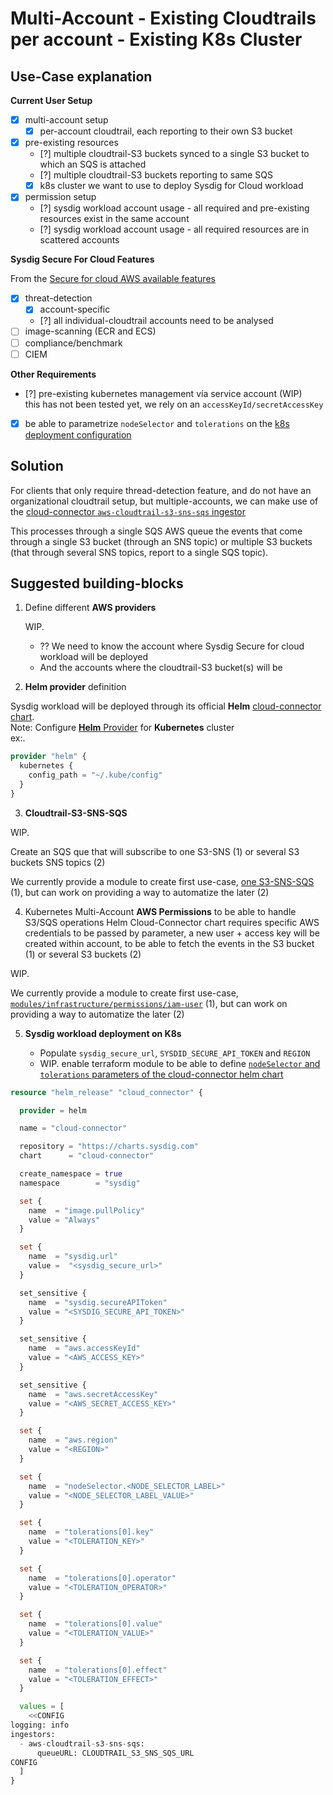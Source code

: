 # Multi-Account - Existing Cloudtrails per account - Existing K8s Cluster

## Use-Case explanation

**Current User Setup**

- [X] multi-account setup
  - [X] per-account cloudtrail, each reporting to their own S3 bucket
- [X] pre-existing resources
    - [?] multiple cloudtrail-S3 buckets synced to a single S3 bucket to which an SQS is attached
    - [?] multiple cloudtrail-S3 buckets reporting to same SQS
    - [X] k8s cluster we want to use to deploy Sysdig for Cloud workload
- [X] permission setup
    - [?] sysdig workload account usage - all required and pre-existing resources exist in the same account
    - [?] sysdig workload account usage - all required resources are in scattered accounts

**Sysdig Secure For Cloud Features**

From the [Secure for cloud AWS available features](https://docs.sysdig.com/en/docs/sysdig-secure/sysdig-secure-for-cloud/aws/#available-features)

- [X] threat-detection
    - [X] account-specific
    - [?] all individual-cloudtrail accounts need to be analysed
- [ ] image-scanning (ECR and ECS)
- [ ] compliance/benchmark
- [ ] CIEM

**Other Requirements**

- [?] pre-existing kubernetes management vía service account (WIP)
  <br/>this has not been tested yet, we rely on an `accessKeyId/secretAccessKey`
<!--
Skip step 4 and remove `aws_access_key_id` and `aws_secret_access_key` parameters from `org_k8s_threat_reuse_cloudtrail` module
-->
- [X] be able to parametrize `nodeSelector` and `tolerations` on the [k8s deployment configuration](https://charts.sysdig.com/charts/cloud-connector/#configuration)

## Solution

For clients that only require thread-detection feature, and do not have an organizational cloudtrail setup, but multiple-accounts,
we can make use of the [cloud-connector `aws-cloudtrail-s3-sns-sqs` ingestor](https://charts.sysdig.com/charts/cloud-connector/#ingestors)

This processes through a single SQS AWS queue the events that come through a single S3 bucket (through an SNS topic) or
multiple S3 buckets (that through several SNS topics, report to a single SQS topic).

## Suggested building-blocks

1. Define different **AWS providers**

   WIP.
    - ?? We need to know the account where Sysdig Secure for cloud workload will be deployed
    - And the accounts where the cloudtrail-S3 bucket(s) will be
<!--
    - Populate  `REGION`. Currently, same region is to be used
    - Because we are going to provision resources on multiple accounts, we're gonna use **two AWS providers**
        - `aws.s3` for s3-sns-sqs resources to be deployed. IAM user-credentials, to be used for k8s must also be in S3 account
        - `aws.sfc` for secure-for-cloud utility resources to be deployed

```terraform
provider "aws" {
  alias = "s3"
  region = "<REGION>"
  ...
}

provider "aws" {
  alias = "sfc"
  region = "<REGION>"
  ...
}
```
-->

2. **Helm provider** definition

Sysdig workload will be deployed through its official **Helm** [cloud-connector chart](https://charts.sysdig.com/charts/cloud-connector/).
<br/>Note: Configure [**Helm** Provider](https://registry.terraform.io/providers/hashicorp/helm/latest/docs) for **Kubernetes** cluster
<br/>ex:.
```terraform
provider "helm" {
  kubernetes {
    config_path = "~/.kube/config"
  }
}

```

3. **Cloudtrail-S3-SNS-SQS**

WIP.

Create an SQS que that will subscribe to one S3-SNS (1) or several S3 buckets SNS topics (2)

We currently provide a module to create first use-case,
[one S3-SNS-SQS](https://github.com/sysdiglabs/terraform-aws-secure-for-cloud/tree/master/modules/infrastructure/cloudtrail_s3-sns-sqs) (1),
but can work on providing a way to automatize the later (2)

<!--
    1. Populate  `CLOUDTRAIL_S3_NAME`
       <br/>ex.:
        ```text
        cloudtrail_s3_name=cloudtrail-logging-237944556329
        ```
    2. Populate `CLOUDTRAIL_S3_FILTER_PREFIX` in order to ingest a specific-account. Otherwise, just remove its assignation
       <br/>ex.:
        ```text
        s3_event_notification_filter_prefix=cloudtrail/AWSLogs/237944556329
        ```

```terraform
module "cloudtrail_s3_sns_sqs" {
  providers = {
    aws = aws.s3
  }
  source  = "sysdiglabs/secure-for-cloud/aws//modules/infrastructure/cloudtrail_s3-sns-sqs"
  cloudtrail_s3_name = "<CLOUDTRAIL_S3_NAME>"
  s3_event_notification_filter_prefix="<CLOUDTRAIL_S3_FILTER_PREFIX>"
}
```
-->

4. Kubernetes Multi-Account **AWS Permissions** to be able to handle S3/SQS operations
Helm Cloud-Connector chart requires specific AWS credentials to be passed by parameter, a new user + access key will be created within account,
to be able to fetch the events in the S3 bucket (1) or several S3 buckets (2)

WIP.

We currently provide a module to create first use-case,
[`modules/infrastructure/permissions/iam-user`](https://github.com/sysdiglabs/terraform-aws-secure-for-cloud/blob/master/modules/infrastructure/permissions/iam-user) (1),
but can work on providing a way to automatize the later (2)

<!--
```terraform
module "multi-account" {
   providers = {
      aws = aws.s3
   }
   source  = "sysdiglabs/secure-for-cloud/aws//modules/infrastructure/permissions/iam-user"
   deploy_image_scanning         = false
   cloudtrail_s3_bucket_arn      = module.cloudtrail_s3_sns_sqs.cloudtrail_s3_arn
   cloudtrail_subscribed_sqs_arn = module.cloudtrail_s3_sns_sqs.cloudtrail_subscribed_sqs_arn
}
```
-->

5. **Sysdig workload deployment on K8s**

   * Populate  `sysdig_secure_url`, `SYSDID_SECURE_API_TOKEN` and `REGION`
   * WIP. enable terraform module to be able to define [`nodeSelector` and `tolerations` parameters of the cloud-connector helm chart](https://charts.sysdig.com/charts/cloud-connector/#configuration)

```terraform
resource "helm_release" "cloud_connector" {

  provider = helm

  name = "cloud-connector"

  repository = "https://charts.sysdig.com"
  chart      = "cloud-connector"

  create_namespace = true
  namespace        = "sysdig"

  set {
    name  = "image.pullPolicy"
    value = "Always"
  }

  set {
    name  = "sysdig.url"
    value =  "<sysdig_secure_url>"
  }

  set_sensitive {
    name  = "sysdig.secureAPIToken"
    value = "<SYSDIG_SECURE_API_TOKEN>"
  }

  set_sensitive {
    name  = "aws.accessKeyId"
    value = "<AWS_ACCESS_KEY>"
  }

  set_sensitive {
    name  = "aws.secretAccessKey"
    value = "<AWS_SECRET_ACCESS_KEY>"
  }

  set {
    name  = "aws.region"
    value = "<REGION>"
  }

  set {
    name  = "nodeSelector.<NODE_SELECTOR_LABEL>"
    value = "<NODE_SELECTOR_LABEL_VALUE>"
  }

  set {
    name  = "tolerations[0].key"
    value = "<TOLERATION_KEY>"
  }

  set {
    name  = "tolerations[0].operator"
    value = "<TOLERATION_OPERATOR>"
  }

  set {
    name  = "tolerations[0].value"
    value = "<TOLERATION_VALUE>"
  }

  set {
    name  = "tolerations[0].effect"
    value = "<TOLERATION_EFFECT>"
  }

  values = [
    <<CONFIG
logging: info
ingestors:
  - aws-cloudtrail-s3-sns-sqs:
      queueURL: CLOUDTRAIL_S3_SNS_SQS_URL
CONFIG
  ]
}

```
